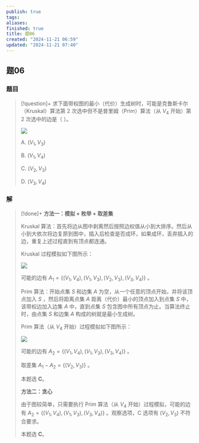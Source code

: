 ```yaml
---
publish: true
tags: 
aliases: 
finished: true
title: 题06
created: "2024-11-21 06:59"
updated: "2024-11-21 07:40"
---
```

## 题06
### 题目
> [!question]+
> 求下面带权图的最小（代价）生成树时，可能是克鲁斯卡尔（Kruskal）算法第 2 次选中但不是普里姆（Prim）算法（从 $V_4$ 开始）第 2 次选中的边是（ ）。
> 
> ![](https://img.hwenyi.tech/202411261626771.webp)
> 
> A. $(V_1,V_3)$
> 
> B. $(V_1,V_4)$
> 
> C. $(V_2,V_3)$
> 
> D. $(V_3,V_4)$
### 解
> [!done]+
> **方法一：模拟 + 枚举 + 取差集**
> 
> Kruskal 算法：首先将边从图中剥离然后按照边权值从小到大排序。然后从小到大依次将边复原到图中，插入后检查是否成环，如果成环，丢弃插入的边，重复上述过程直到有顶点都连通。
> 
> Kruskal 过程模拟如下图所示：
> 
> ![](https://img.hwenyi.tech/202411261626772.webp)
> 
> 可能的边有 $A_1=\{(V_1,V_4),(V_1,V_3),(V_2,V_3),(V_3,V_4)\}$ 。
> 
> Prim 算法：开始点集 $S$ 和边集 $A$ 为空，从一个任意的顶点开始，并将该顶点加入 $S$ ，然后将距离点集 $A$ 距离（代价）最小的顶点加入到点集 $S$ 中，该带权边加入边集 $A$ 中，直到点集 $S$ 包含图中所有顶点为止。当算法终止时，由点集 $S$ 和边集 $A$ 构成的树就是最小生成树。
> 
> Prim 算法（从 $V_4$ 开始）过程模拟如下图所示：
> 
> ![](https://img.hwenyi.tech/202411261626773.webp)
> 
> 可能的边有 $A_2=\{(V_1,V_4),(V_1,V_3),(V_3,V_4)\}$ 。
> 
> 取差集 $A_1-A_2=\{(V_2,V_3)\}$ 。
> 
> 本题选 **C**。
> 
> **方法二：贪心**
> 
> 由于图较简单，只需要执行 Prim 算法（从 $V_4$ 开始）过程模拟，可能的边有 $A_2=\{(V_1,V_4),(V_1,V_3),(V_3,V_4)\}$ 。观察选项，C 选项有 $(V_2,V_3)$ 不符合要求。
> 
> 本题选 **C**。